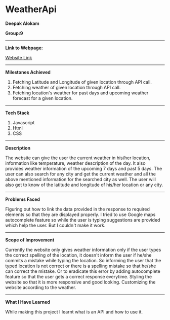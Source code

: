 # WeatherApi 

<b>Deepak Alokam</b>

<b>Group:9</b>

<hr>

<b>Link to Webpage:</b>

 <a href="https://deepak0509.github.io/WeatherApi/">Website Link</a>

<hr>

<b>Milestones Achieved</b>

1. Fetching Latitude and Longitude of given location through API call.
2. Fetching weather of given location through API call.
3. Fetching  location's weather for past days and upcoming weather forecast for a given location.

<hr>

<b>Tech Stack</b>

1. Javascript
2. Html
3. CSS

<hr>

<b>Description</b>

The website can give the user the current weather in his/her location, information like temperature, weather description of the day. It also provides weather information
of the upcoming 7 days and past 5 days. The user can also search for any city and get the current weather and all the above mentioned information for the searched city as well.
The user will also get to know of the latitude and longitude of his/her location or any city.

<hr>

<b>Problems Faced</b>

Figuring out how to link the data provided in the response to required elements so that they are displayed properly. I tried to use Google maps autocomplete feature so while 
the user is typing suggestions are provided which help the user. But I couldn't make it work.

<hr>

<b>Scope of Improvement</b>

Currently the website only gives weather information only if the user types the correct spelling of the location, it doesn't inform the user if he/she commits a mistake while
typing the location. So informing the user that the typed location is not correct or there is a spelling mistake so that he/she can correct the mistake. Or to eradicate this 
error by adding autocomplete feature so that the user gets a correct response everytime. Styling the website so that it is more responsive and good looking. 
Customizing the website according to the weather.

<hr>

<b>What I Have Learned</b>

While making this project I learnt what is an API and how to use it.




